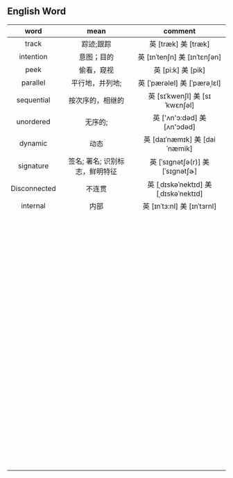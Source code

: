 ## English Word

|     word     |              mean              |                comment                |
| :----------: | :----------------------------: | :-----------------------------------: |
|    track     |           踪迹;跟踪            |         英 [træk]   美 [træk]         |
|  intention   |           意图；目的           |    英 [ɪnˈtenʃn]   美 [ɪnˈtɛnʃən]     |
|     peek     |           偷看，窥视           |         英 [pi:k]   美 [pik]          |
|   parallel   |        平行地，并列地;         |    英 [ˈpærəlel]   美 [ˈpærəˌlɛl]     |
|  sequential  |        按次序的，相继的        |   英 [sɪˈkwenʃl]   美 [sɪˈkwɛnʃəl]    |
|  unordered   |            无序的;             |     英 ['ʌn'ɔ:dəd]   美 [ʌn'ɔdəd]     |
|   dynamic    |              动态              |    英 [daɪˈnæmɪk]   美 [daiˈnæmik]    |
|  signature   | 签名; 署名; 识别标志，鲜明特征 |  英 [ˈsɪgnətʃə(r)]   美 [ˈsɪɡnətʃɚ]   |
| Disconnected |             不连贯             | 英 [ˌdɪskəˈnektɪd] 美 [ˌdɪskəˈnektɪd] |
|   internal   |              内部              |     英 [ɪnˈtɜ:nl]   美 [ɪnˈtɜrnl]     |
|              |                                |                                       |
|              |                                |                                       |
|              |                                |                                       |
|              |                                |                                       |
|              |                                |                                       |
|              |                                |                                       |
|              |                                |                                       |
|              |                                |                                       |
|              |                                |                                       |
|              |                                |                                       |
|              |                                |                                       |
|              |                                |                                       |
|              |                                |                                       |
|              |                                |                                       |
|              |                                |                                       |
|              |                                |                                       |
|              |                                |                                       |
|              |                                |                                       |
|              |                                |                                       |
|              |                                |                                       |
|              |                                |                                       |
|              |                                |                                       |
|              |                                |                                       |
|              |                                |                                       |
|              |                                |                                       |
|              |                                |                                       |
|              |                                |                                       |
|              |                                |                                       |
|              |                                |                                       |
|              |                                |                                       |
|              |                                |                                       |
|              |                                |                                       |
|              |                                |                                       |
|              |                                |                                       |
|              |                                |                                       |
|              |                                |                                       |
|              |                                |                                       |
|              |                                |                                       |
|              |                                |                                       |
|              |                                |                                       |
|              |                                |                                       |
|              |                                |                                       |
|              |                                |                                       |
|              |                                |                                       |
|              |                                |                                       |
|              |                                |                                       |
|              |                                |                                       |
|              |                                |                                       |
|              |                                |                                       |
|              |                                |                                       |
|              |                                |                                       |
|              |                                |                                       |
|              |                                |                                       |
|              |                                |                                       |
|              |                                |                                       |
|              |                                |                                       |
|              |                                |                                       |
|              |                                |                                       |
|              |                                |                                       |
|              |                                |                                       |
|              |                                |                                       |
|              |                                |                                       |
|              |                                |                                       |
|              |                                |                                       |
|              |                                |                                       |
|              |                                |                                       |
|              |                                |                                       |
|              |                                |                                       |
|              |                                |                                       |
|              |                                |                                       |
|              |                                |                                       |
|              |                                |                                       |
|              |                                |                                       |
|              |                                |                                       |
|              |                                |                                       |
|              |                                |                                       |
|              |                                |                                       |
|              |                                |                                       |
|              |                                |                                       |
|              |                                |                                       |
|              |                                |                                       |
|              |                                |                                       |
|              |                                |                                       |
|              |                                |                                       |
|              |                                |                                       |
|              |                                |                                       |
|              |                                |                                       |
|              |                                |                                       |
|              |                                |                                       |
|              |                                |                                       |
|              |                                |                                       |
|              |                                |                                       |
|              |                                |                                       |
|              |                                |                                       |
|              |                                |                                       |
|              |                                |                                       |
|              |                                |                                       |
|              |                                |                                       |
|              |                                |                                       |